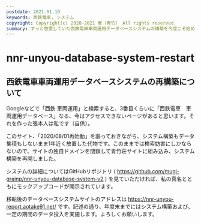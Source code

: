 ```yaml
---
postdate: 2021.01.10
keywords: 西鉄電車, システム
copyright: Copyright(c) 2020-2021 麦（青竹） All rights reserved.
summary: ずっと放置していた西鉄電車車両運用データベースシステムの構築を今度こそ始めました。
---
```


# nnr-unyou-database-system-restart

## 西鉄電車車両運用データベースシステムの再構築について

Googleなどで「西鉄 車両運用」と検索すると、3番目くらいに「西鉄電車　車両運用データベース」なる、今はアクセスできないページがあると思います。それを作った張本人は私です（自供）。

このサイト、「2020/08/01再始動」を謳っておきながら、システム構築もデータ集積もしないまま1年近く放置した代物です。このままでは検索妨害にしかならないので、サイトの独自ドメインを閉鎖して青竹荘サイトに組み込み、システム構築を再開しました。

システムの詳細についてはGitHubリポジトリ ( <a href="https://github.com/mugi-grainp/nnr-unyou-database-system-v2">https://github.com/mugi-grainp/nnr-unyou-database-system-v2</a> ) を見ていただければ、私の真名とともにモックアップコードが開示されています。

移転後のデータベースシステムサイトのアドレスは <a href="https://nnr-unyou-report.aotake91.net/">https://nnr-unyou-report.aotake91.net/</a> です。記述の通り、年度末までにはシステム構築および、一定の期間のデータ投入を実施します。よろしくお願いします。
